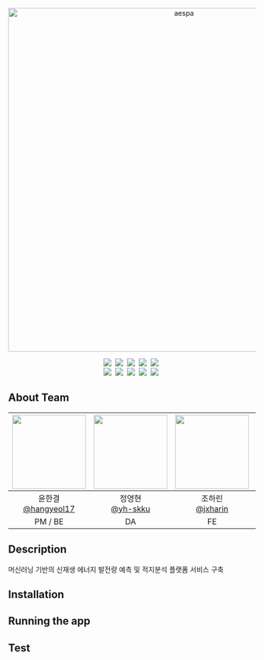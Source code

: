 <p align="center">
	<img width="700" src="https://i0.wp.com/erizos.mx/wp-content/uploads/2020/10/aespa.jpg?w=1300&ssl=1" alt="aespa" />
</p>

<div align="center">
<img src="https://img.shields.io/badge/react-버전-skyblue"/>&nbsp;
<img src="https://img.shields.io/badge/Node.js-v20.16.0-blue"/>&nbsp;
<img src="https://img.shields.io/badge/python-v3.9.10-yellow"/>&nbsp;
<img src="https://img.shields.io/badge/npm-v.10.8.1-darkorange"/>&nbsp;
<img src="https://img.shields.io/badge/docker-v27.0.3-lightblue"/>&nbsp;
</div>

<div align="center">
<img src="https://img.shields.io/badge/aws-cli-2.17.17-orange"/>&nbsp;
<img src="https://img.shields.io/badge/Node.js-v20.16.0-blue"/>&nbsp;
<img src="https://img.shields.io/badge/python-v3.9.10-yellow"/>&nbsp;
<img src="https://img.shields.io/badge/npm-v.10.8.1-darkorange"/>&nbsp;
<img src="https://img.shields.io/badge/docker-v27.0.3-lightblue"/>&nbsp;
</div>

 ## About Team
|<img src="https://avatars.githubusercontent.com/u/81200079?v=4" width="150" height="150"/>|<img src="https://avatars.githubusercontent.com/u/112400744?v=4" width="150" height="150"/>|<img src="https://avatars.githubusercontent.com/u/126852968?v=4" width="150" height="150"/>|<img src="https://avatars.githubusercontent.com/u/108579242?v=4" width="150" height="150"/>|
|:-:|:-:|:-:|:-:|
|윤한결<br/>[@hangyeol17](https://github.com/hangyeol17)|정영현<br/>[@yh-skku](https://github.com/yh-skku)|조하린<br/>[@jxharin](https://github.com/jxharin)|채원석<br/>[@1suckk](https://github.com/1suckk)|
|PM / BE<br/>|DA<br/>|FE<br/>|DA|


## Description
머신러닝 기반의 신재생 에너지 발전량 예측 및 적지분석 플랫폼 서비스 구축


## Installation


## Running the app


## Test

